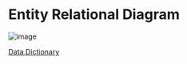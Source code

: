 # Entity Relational Diagram

![image](https://github.com/piyawat-wir/StardyPlanner-Design/assets/77828805/e61407bd-7e19-4ecc-bae7-459566f4d79b)

[Data Dictionary](https://docs.google.com/spreadsheets/d/12RU5WNFxltWwj7T3kwncfbomglieZ4kqnTRTaBO8igs/edit?usp=sharing)
